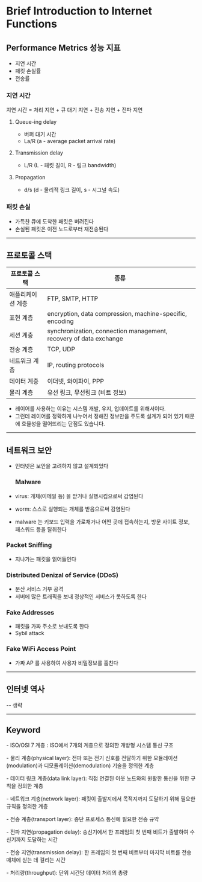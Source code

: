 # Brief Introduction to Internet Functions

## Performance Metrics 성능 지표

- 지연 시간
- 패킷 손실률 
- 전송률

 ### 지연 시간

지연 시간 = 처리 지연 + 큐 대기 지연 + 전송 지연 + 전파 지연

1. Queue-ing delay
   - 버퍼 대기 시간
   - La/R (a - average packet arrival rate)

2. Transmission delay
   - L/R (L - 패킷 길이, R - 링크 bandwidth)

3. Propagation 
   - d/s (d - 물리적 링크 길이, s - 시그널 속도)

### 패킷 손실

- 가득찬 큐에 도착한 패킷은 버려진다
- 손실된 패킷은 이전 노드로부터 재전송된다

---

## 프로토콜 스택

| 프로토콜 스택     | 종류                                                         |
| ----------------- | ------------------------------------------------------------ |
| 애플리케이션 계층 | FTP, SMTP, HTTP                                              |
| 표현 계층         | encryption, data compression, machine-specific, encoding     |
| 세션 계층         | synchronization, connection management, recovery of data exchange |
| 전송 계층         | TCP, UDP                                                     |
| 네트워크 계층     | IP, routing protocols                                        |
| 데이터 계층       | 이더넷, 와이파이, PPP                                        |
| 물리 계층         | 유선 링크, 무선링크 (비트 정보)                              |

- 레이어를 사용하는 이유는 시스템 개발, 유지, 업데이트를 위해서이다.
- 그런데 레이어를 정확하게 나누어서 정해진 정보만을 주도록 설계가 되어 있기 때문에 효율성을 떨어뜨리는 단점도 있습니다.

---

## 네트워크 보안

- 인터넷은 보안을 고려하지 않고 설계되었다

	### Malware

- virus: 개체(이메일 등) 을 받거나 실행시킴으로써 감염된다
- worm: 스스로 실행되는 개체를 받음으로써 감염된다

- malware 는 키보드 입력을 가로채거나 어떤 곳에 접속하는지, 방문 사이트 정보, 패스워드 등을 탈취한다

### Packet Sniffing

- 지나가는 패킷을 읽어들인다

### Distributed Denizal of Service (DDoS)

- 분산 서비스 거부 공격
- 서버에 많은 트래픽을 보내 정상적인 서비스가 못하도록 한다

### Fake Addresses

- 패킷을 가짜 주소로 보내도록 한다 
- Sybil attack

### Fake WiFi Access Point

- 가짜 AP 를 사용하여 사용자 비밀정보를 훔친다

---

## 인터넷 역사

-- 생략

---

## Keyword

\- ISO/OSI 7 계층 : ISO에서 7개의 계층으로 정의한 개방형 시스템 통신 구조

\- 물리 계층(physical layer): 전파 또는 전기 신호를 전달하기 위한 모듈레이션(modulation)과 디모듈레이션(demodulation) 기술을 정의한 계층

\- 데이터 링크 계층(data link layer): 직접 연결된 이웃 노드와의 원활한 통신을 위한 규칙을 정의한 계층

\- 네트워크 계층(network layer): 패킷이 출발지에서 목적지까지 도달하기 위해 필요한 규칙을 정의한 계층

\- 전송 계층(transport layer): 종단 프로세스 통신에 필요한 전송 규약

\- 전파 지연(propagation delay): 송신기에서 한 프레임의 첫 번째 비트가 출발하여 수신기까지 도달하는 시간

\- 전송 지연(transmission delay): 한 프레임의 첫 번째 비트부터 마지막 비트를 전송 매체에 싣는 데 걸리는 시간

\- 처리량(throughput): 단위 시간당 데이터 처리의 총량 

